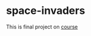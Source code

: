 # space-invaders
This is final project on [course](https://courses.edx.org/courses/course-v1:UBCx+HtC1x+2T2017/course/)

